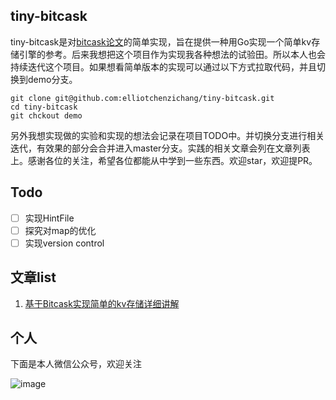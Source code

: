 ## tiny-bitcask

tiny-bitcask是对[bitcask论文](https://riak.com/assets/bitcask-intro.pdf)的简单实现，旨在提供一种用Go实现一个简单kv存储引擎的参考。后来我想把这个项目作为实现我各种想法的试验田。所以本人也会持续迭代这个项目。如果想看简单版本的实现可以通过以下方式拉取代码，并且切换到demo分支。

````shell
git clone git@github.com:elliotchenzichang/tiny-bitcask.git
cd tiny-bitcask
git chckout demo
````

另外我想实现做的实验和实现的想法会记录在项目TODO中。并切换分支进行相关迭代，有效果的部分会合并进入master分支。实践的相关文章会列在文章列表上。感谢各位的关注，希望各位都能从中学到一些东西。欢迎star，欢迎提PR。

## Todo

- [ ] 实现HintFile
- [ ] 探究对map的优化
- [ ]  实现version control

## 文章list

1. [基于Bitcask实现简单的kv存储详细讲解](https://mp.weixin.qq.com/s?__biz=Mzg5MzU5NzQxMA==&mid=2247483844&idx=1&sn=2fc13cf8ce7c465dbd08690c56eaba69&chksm=c02d2249f75aab5f0955377c6ed29f8529c4a5f18bd53f27ab4cd88b85b3792af370f8a378ab#rd)

## 个人

下面是本人微信公众号，欢迎关注

![image](https://user-images.githubusercontent.com/92676541/226180799-973944bd-5c75-4a9b-8226-6c7e6e465d19.png)
